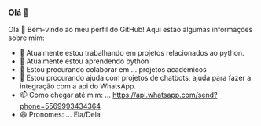 ### Olá 👋
Olá 👋
Bem-vindo ao meu perfil do GitHub! Aqui estão algumas informações sobre mim:


- 🔭 Atualmente estou trabalhando em projetos relacionados ao python.
- 🌱 Atualmente estou aprendendo python
- 👯 Estou procurando colaborar em ... projetos academicos
- 🤔 Estou procurando ajuda com projetos de chatbots, ajuda para fazer a integração com a api do WhatsApp.
- 📫 Como chegar até mim: ... https://api.whatsapp.com/send?phone=5569993434364
- 😄 Pronomes: ... Ela/Dela
